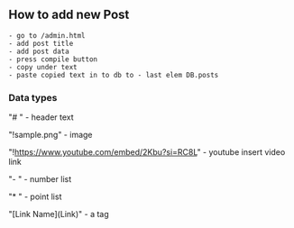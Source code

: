 ## How to add new Post
	- go to /admin.html
	- add post title
	- add post data
	- press compile button
	- copy under text
	- paste copied text in to db to - last elem DB.posts

### Data types

"# " - header text

"!sample.png" - image

"!https://www.youtube.com/embed/2Kbu?si=RC8L" - youtube insert video link

"- " - number list

"* " - point list

"\[Link Name\]\(Link\)" - a tag
